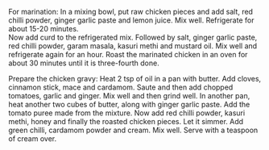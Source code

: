 For marination:
In a mixing bowl, put raw chicken pieces and add salt, red chilli powder, ginger garlic paste and lemon juice. Mix well.
Refrigerate for about 15-20 minutes.\
Now add curd to the refrigerated mix. Followed by salt, ginger garlic paste, red chilli powder, garam masala, kasuri methi and mustard oil. Mix well and refrigerate again for an hour.
Roast the marinated chicken in an oven for about 30 minutes until it is three-fourth done.

Prepare the chicken gravy:
Heat 2 tsp of oil in a pan with butter.
Add cloves, cinnamon stick, mace and cardamom. Saute and then add chopped tomatoes, garlic and ginger. Mix well and then grind well.
In another pan, heat another two cubes of butter, along with ginger garlic paste.
Add the tomato puree made from the mixture. Now add red chilli powder, kasuri methi, honey and finally the roasted chicken pieces. Let it simmer.
Add green chilli, cardamom powder and cream. Mix well.
Serve with a teaspoon of cream over.
